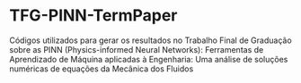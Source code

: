 # TFG-PINN-TermPaper
Códigos utilizados para gerar os resultados no Trabalho Final de Graduação sobre as PINN (Physics-informed Neural Networks): Ferramentas de Aprendizado de Máquina
aplicadas à Engenharia: Uma análise de soluções numéricas de equações da Mecânica dos Fluidos
